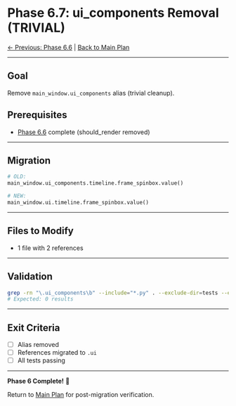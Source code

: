 # Phase 6.7: ui_components Removal (TRIVIAL)

[← Previous: Phase 6.6](PHASE_6.6_SHOULD_RENDER_REMOVAL.md) | [Back to Main Plan](../../PHASE_6_DEPRECATION_REMOVAL_PLAN.md)

---

## Goal

Remove `main_window.ui_components` alias (trivial cleanup).

## Prerequisites

- [Phase 6.6](PHASE_6.6_SHOULD_RENDER_REMOVAL.md) complete (should_render removed)

---

## Migration

```python
# OLD:
main_window.ui_components.timeline.frame_spinbox.value()

# NEW:
main_window.ui.timeline.frame_spinbox.value()
```

---

## Files to Modify

- 1 file with 2 references

---

## Validation

```bash
grep -rn "\.ui_components\b" --include="*.py" . --exclude-dir=tests --exclude-dir=docs
# Expected: 0 results
```

---

## Exit Criteria

- [ ] Alias removed
- [ ] References migrated to `.ui`
- [ ] All tests passing

---

**Phase 6 Complete!** 🎉

Return to [Main Plan](../../PHASE_6_DEPRECATION_REMOVAL_PLAN.md) for post-migration verification.
